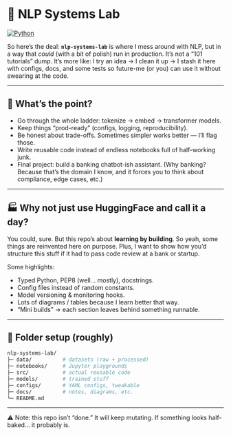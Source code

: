 # 🧠 NLP Systems Lab  

[![Python](https://img.shields.io/badge/Python-3.10%2B-blue.svg)](https://www.python.org/)

So here’s the deal: **`nlp-systems-lab`** is where I mess around with NLP, but in a way that *could* (with a bit of polish) run in production. It’s not a “101 tutorials” dump. It’s more like: I try an idea → I clean it up → I stash it here with configs, docs, and some tests so future-me (or you) can use it without swearing at the code.  

---

## 🎯 What’s the point?  
- Go through the whole ladder: tokenize → embed → transformer models.  
- Keep things “prod-ready” (configs, logging, reproducibility).  
- Be honest about trade-offs. Sometimes simpler works better — I’ll flag those.  
- Write reusable code instead of endless notebooks full of half-working junk.  
- Final project: build a banking chatbot-ish assistant. (Why banking? Because that’s the domain I know, and it forces you to think about compliance, edge cases, etc.)  

---

## 🏭 Why not just use HuggingFace and call it a day?  
You could, sure. But this repo’s about **learning by building**. So yeah, some things are reinvented here on purpose. Plus, I want to show how you’d structure this stuff if it had to pass code review at a bank or startup.  

Some highlights:  
- Typed Python, PEP8 (well… mostly), docstrings.  
- Config files instead of random constants.  
- Model versioning & monitoring hooks.  
- Lots of diagrams / tables because I learn better that way.  
- “Mini builds” → each section leaves behind something runnable.  

---

## 📂 Folder setup (roughly)  
```bash
nlp-systems-lab/
├─ data/          # datasets (raw + processed)
├─ notebooks/     # Jupyter playgrounds
├─ src/           # actual reusable code
├─ models/        # trained stuff
├─ configs/       # YAML configs, tweakable
├─ docs/          # notes, diagrams, etc.
└─ README.md
```

---

⚠️ Note: this repo isn’t “done.” It will keep mutating. If something looks half-baked… it probably is.  
